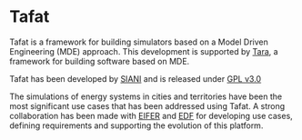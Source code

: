 # Tafat #

Tafat is a framework for building simulators based on a Model Driven Engineering (MDE) approach. This development is supported by [Tara](https://bitbucket.org/siani/tara), a framework for building software based on MDE.

Tafat has been developed by [SIANI](http://www.siani.es) and is released under [GPL v3.0](http://www.gnu.org/licenses/gpl-3.0.en.html)

The simulations of energy systems in cities and territories have been the most significant use cases that has been addressed using Tafat. A strong collaboration has been made with [EIFER](http://www.eifer.org/) and [EDF](http://www.edf.fr/) for developing use cases, defining requirements and supporting the evolution of this platform.